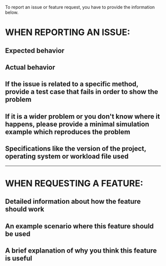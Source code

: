 To report an issue or feature request, you have to provide the information below.

# WHEN REPORTING AN ISSUE:

## Expected behavior

## Actual behavior 

## If the issue is related to a specific method, provide a test case that fails in order to show the problem

## If it is a wider problem or you don't know where it happens, please provide a minimal simulation example which reproduces the problem

## Specifications like the version of the project, operating system or workload file used

------------------------------------------------------------------------------------------------------------------------------------

# WHEN REQUESTING A FEATURE:

## Detailed information about how the feature should work

## An example scenario where this feature should be used

## A brief explanation of why you think this feature is useful
